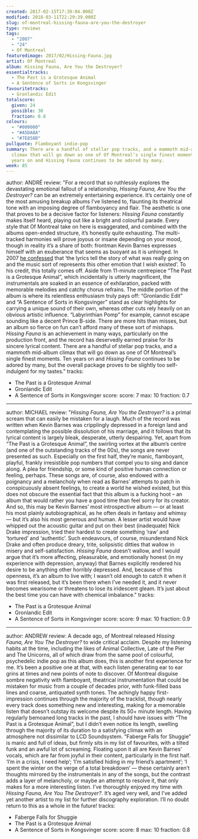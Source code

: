 ```yaml
---
created: 2017-02-15T17:39:04.000Z
modified: 2018-03-11T22:29:39.000Z
slug: of-montreal-hissing-fauna-are-you-the-destroyer
type: reviews
tags:
  - "2007"
  - "24"
  - Of Montreal
featuredimage: 2017/02/Hissing-Fauna.jpg
artist: Of Montreal
album: Hissing Fauna, Are You the Destroyer?
essentialtracks:
  - The Past is a Grotesque Animal
  - A Sentence of Sorts in Kongsvinger
favouritetracks:
  - Gronlandic Edit
totalscore:
  given: 24
  possible: 30
  fraction: 0.8
colours:
  - "#000000"
  - "#A5DA8A"
  - "#7E858B"
pullquote: Flamboyant indie-pop
summary: There are a handful of stellar pop tracks, and a mammoth mid-album
  climax that will go down as one of Of Montreal’s single finest moments. Ten
  years on and Hissing Fauna continues to be adored by many.
week: 85
---
```

author: ANDRÉ
review: "For a record that so ruthlessly explores the devastating emotional
  fallout of a relationship, *Hissing Fauna, Are You the Destroyer?* can be an
  extremely entertaining experience. It’s certainly one of the most amusing
  breakup albums I’ve listened to, flaunting its theatrical tone with an
  imposing degree of flamboyancy and flair. The aesthetic is one that proves to
  be a decisive factor for listeners: *Hissing Fauna* constantly makes itself
  heard, playing out like a bright and colourful parade. Every style that Of
  Montreal take on here is exaggerated, and combined with the albums open-ended
  structure, it’s honestly quite exhausting. The multi-tracked harmonies will
  prove joyous or insane depending on your mood, though in reality it’s a share
  of both: frontman Kevin Barnes expresses himself with an exuberance that seems
  as buoyant as it is unhinged. In 2007 [he
  confessed](<http://www.thestranger.com/seattle/Content?oid=152252>) that ‘the
  lyrics tell the story of what was really going on and the music sort of
  represents this other emotion that I wish existed’. To his credit, this
  totally comes off. Aside from 11-minute centrepiece “The Past is a Grotesque
  Animal”, which incidentally is utterly magnificent, the instrumentals are
  soaked in an essence of exhilaration, packed with memorable melodies and
  catchy chorus refrains. The middle portion of the album is where its
  relentless enthusiasm truly pays off: “Gronlandic Edit” and “A Sentence of
  Sorts in Kongsvinger” stand as clear highlights for carrying a unique sound of
  their own, whereas other cuts rely heavily on an obvious artistic influence.
  “Labyrinthian Pomp” for example, cannot escape sounding like a decent Prince
  B-side. There are more hits than misses, but an album so fierce on fun can’t
  afford many of these sort of mishaps. *Hissing Fauna* is an achievement in
  many ways, particularly on the production front, and the record has deservedly
  earned praise for its sincere lyrical content. There are a handful of stellar
  pop tracks, and a mammoth mid-album climax that will go down as one of Of
  Montreal’s single finest moments. Ten years on and *Hissing Fauna* continues
  to be adored by many, but the overall package proves to be slightly too
  self-indulgent for my tastes."
tracks:
  - The Past is a Grotesque Animal
  - ­Gronlandic Edit
  - ­A Sentence of Sorts in Kongsvinger
score:
  score: 7
  max: 10
  fraction: 0.7
---
author: MICHAEL
review: "*Hissing Fauna, Are You the Destroyer?* is a primal scream that can
  easily be mistaken for a laugh. Much of the record was written when Kevin
  Barnes was cripplingly depressed in a foreign land and contemplating the
  possible dissolution of his marriage, and it follows that its lyrical content
  is largely bleak, desperate, utterly despairing. Yet, apart from “The Past is
  a Grotesque Animal”, the swirling vortex at the album’s centre (and one of the
  outstanding tracks of the 00s), the songs are never presented as such.
  Especially on the first half, they’re manic, flamboyant, playful, frankly
  irresistible pop numbers that compel you to sing and dance along. A plea for
  friendship, or some kind of positive human connection or feeling, perhaps.
  These songs are, of course, also endowed with a poignancy and a melancholy
  when read as Barnes’ attempts to patch in conspicuously absent feelings, to
  create a world he wished existed, but this does not obscure the essential fact
  that this album is a fucking hoot – an album that would rather you have a good
  time than feel sorry for its creator. And so, this may be Kevin Barnes’ most
  introspective album — or at least his most plainly autobiographical, as he
  often deals in fantasy and whimsy — but it’s also his most generous and human.
  A lesser artist would have whipped out the acoustic guitar and put on their
  best (inadequate) Nick Drake impression, tried their hardest to create
  something ‘raw’ and ‘tortured’ and ‘authentic’. Such endeavours, of course,
  misunderstand Nick Drake and often produce dreary, trite, solipsistic ditties
  that wallow in misery and self-satisfaction. *Hissing Fauna* doesn’t wallow,
  and I would argue that it’s more affecting, pleasurable, and emotionally
  honest (in my experience with depression, anyway) that Barnes explicitly
  rendered his desire to be anything other horribly depressed. And, because of
  this openness, it’s an album to live with; I wasn’t old enough to catch it
  when it was first released, but it’s been there when I’ve needed it, and it
  never becomes wearisome or threatens to lose its iridescent gleam. It’s just
  about the best time you can have with chemical imbalance."
tracks:
  - The Past is a Grotesque Animal
  - ­Gronlandic Edit
  - ­A Sentence of Sorts in Kongsvinger
score:
  score: 9
  max: 10
  fraction: 0.9
---
author: ANDREW
review: A decade ago, of Montreal released *Hissing Fauna, Are You The
  Destroyer?* to wide critical acclaim. Despite my listening habits at the time,
  including the likes of Animal Collective, Late of the Pier and The Unicorns,
  all of which draw from the same pool of colourful, psychedelic indie pop as
  this album does, this is another first experience for me. It’s been a positive
  one at that, with each listen generating ear to ear grins at times and new
  points of note to discover. Of Montreal disguise sombre negativity with
  flamboyant, theatrical instrumentation that could be mistaken for music from a
  couple of decades prior, with funk-filled bass lines and coarse, antiquated
  synth tones. The achingly happy first-impression continues through the
  majority of the tracklist, though nearly every track does something new and
  interesting, making for a memorable listen that doesn’t outstay its welcome
  despite its 50+ minute length. Having regularly bemoaned long tracks in the
  past, I should have issues with “The Past is a Grotesque Animal”, but I didn’t
  even notice its length, swelling through the majority of its duration to a
  satisfying climax with an atmosphere not dissimilar to LCD Soundsystem.
  “Faberge Falls for Shuggie” is manic and full of ideas, but firmly sits in my
  list of favourites, with a tilted funk and an awful lot of screaming. Floating
  upon it all are Kevin Barnes’ vocals, which are far from joyful in their
  content, particularly in the first half. ‘I’m in a crisis, I need help’; ‘I’m
  satisfied hiding in my friend’s apartment’; ‘I spent the winter on the verge
  of a total breakdown’ — these certainly aren’t thoughts mirrored by the
  instrumentals in any of the songs, but the contrast adds a layer of
  melancholy, or maybe an attempt to resolve it, that only makes for a more
  interesting listen. I’ve thoroughly enjoyed my time with *Hissing Fauna, Are
  You The Destroyer?*. It’s aged very well, and I’ve added yet another artist to
  my list for further discography exploration. I’ll no doubt return to this as a
  whole in the future!
tracks:
  - Faberge Falls for Shuggie
  - ­The Past is a Grotesque Animal
  - ­A Sentence of Sorts in Kongsvinger
score:
  score: 8
  max: 10
  fraction: 0.8
